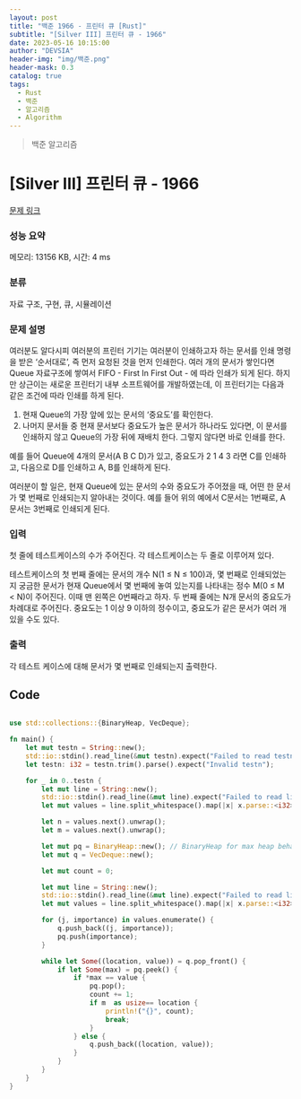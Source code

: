 ```yaml
---
layout: post
title: "백준 1966 - 프린터 큐 [Rust]"
subtitle: "[Silver III] 프린터 큐 - 1966"
date: 2023-05-16 10:15:00
author: "DEVSIA"
header-img: "img/백준.png"
header-mask: 0.3
catalog: true
tags:
  - Rust
  - 백준
  - 알고리즘
  - Algorithm
---
```


> 백준 알고리즘

# [Silver III] 프린터 큐 - 1966

[문제 링크](https://www.acmicpc.net/problem/1966)

### 성능 요약

메모리: 13156 KB, 시간: 4 ms

### 분류

자료 구조, 구현, 큐, 시뮬레이션

### 문제 설명

<p>여러분도 알다시피 여러분의 프린터 기기는 여러분이 인쇄하고자 하는 문서를 인쇄 명령을 받은 ‘순서대로’, 즉 먼저 요청된 것을 먼저 인쇄한다. 여러 개의 문서가 쌓인다면 Queue 자료구조에 쌓여서 FIFO - First In First Out - 에 따라 인쇄가 되게 된다. 하지만 상근이는 새로운 프린터기 내부 소프트웨어를 개발하였는데, 이 프린터기는 다음과 같은 조건에 따라 인쇄를 하게 된다.</p>

<ol>
	<li>현재 Queue의 가장 앞에 있는 문서의 ‘중요도’를 확인한다.</li>
	<li>나머지 문서들 중 현재 문서보다 중요도가 높은 문서가 하나라도 있다면, 이 문서를 인쇄하지 않고 Queue의 가장 뒤에 재배치 한다. 그렇지 않다면 바로 인쇄를 한다.</li>
</ol>

<p>예를 들어 Queue에 4개의 문서(A B C D)가 있고, 중요도가 2 1 4 3 라면 C를 인쇄하고, 다음으로 D를 인쇄하고 A, B를 인쇄하게 된다.</p>

<p>여러분이 할 일은, 현재 Queue에 있는 문서의 수와 중요도가 주어졌을 때, 어떤 한 문서가 몇 번째로 인쇄되는지 알아내는 것이다. 예를 들어 위의 예에서 C문서는 1번째로, A문서는 3번째로 인쇄되게 된다.</p>

### 입력

 <p>첫 줄에 테스트케이스의 수가 주어진다. 각 테스트케이스는 두 줄로 이루어져 있다.</p>

<p>테스트케이스의 첫 번째 줄에는 문서의 개수 N(1 ≤ N ≤ 100)과, 몇 번째로 인쇄되었는지 궁금한 문서가 현재 Queue에서 몇 번째에 놓여 있는지를 나타내는 정수 M(0 ≤ M < N)이 주어진다. 이때 맨 왼쪽은 0번째라고 하자. 두 번째 줄에는 N개 문서의 중요도가 차례대로 주어진다. 중요도는 1 이상 9 이하의 정수이고, 중요도가 같은 문서가 여러 개 있을 수도 있다.</p>

### 출력

 <p>각 테스트 케이스에 대해 문서가 몇 번째로 인쇄되는지 출력한다.</p>

## Code

```rs

use std::collections::{BinaryHeap, VecDeque};

fn main() {
    let mut testn = String::new();
    std::io::stdin().read_line(&mut testn).expect("Failed to read testn");
    let testn: i32 = testn.trim().parse().expect("Invalid testn");

    for _ in 0..testn {
        let mut line = String::new();
        std::io::stdin().read_line(&mut line).expect("Failed to read line");
        let mut values = line.split_whitespace().map(|x| x.parse::<i32>().unwrap());

        let n = values.next().unwrap();
        let m = values.next().unwrap();

        let mut pq = BinaryHeap::new(); // BinaryHeap for max heap behavior
        let mut q = VecDeque::new();

        let mut count = 0;

        let mut line = String::new();
        std::io::stdin().read_line(&mut line).expect("Failed to read line");
        let mut values = line.split_whitespace().map(|x| x.parse::<i32>().unwrap());

        for (j, importance) in values.enumerate() {
            q.push_back((j, importance));
            pq.push(importance);
        }

        while let Some((location, value)) = q.pop_front() {
            if let Some(max) = pq.peek() {
                if *max == value {
                    pq.pop();
                    count += 1;
                    if m  as usize== location {
                        println!("{}", count);
                        break;
                    }
                } else {
                    q.push_back((location, value));
                }
            }
        }
    }
}
```

